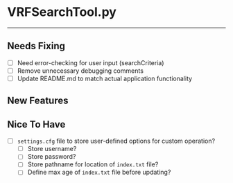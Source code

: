 # VRFSearchTool.py #
----------

## Needs Fixing ##
- [ ] Need error-checking for user input (searchCriteria)
- [ ] Remove unnecessary debugging comments
- [ ] Update README.md to match actual application functionality

## New Features ##

## Nice To Have ##
- [ ] `settings.cfg` file to store user-defined options for custom operation?
	- [ ] Store username?
	- [ ] Store password?
	- [ ] Store pathname for location of `index.txt` file?
	- [ ] Define max age of `index.txt` file before updating?
